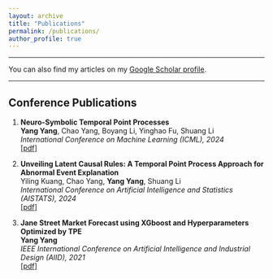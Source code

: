 ```yaml
---
layout: archive
title: "Publications"
permalink: /publications/
author_profile: true
---
```


***

You can also find my articles on my [Google Scholar profile](https://scholar.google.com/citations?user=epBrjkQAAAAJ&hl=zh-CN&authuser=2).


***

## Conference Publications

<ol>

<li><p> <b>Neuro-Symbolic Temporal Point Processes</b><br>
<b>Yang Yang</b>, Chao Yang, Boyang Li, Yinghao Fu, Shuang Li<br>
<i>International Conference on Machine Learning (ICML), 2024</i><br>
<a href="https://arxiv.org/abs/2406.03914" class="textlink" target="_blank">[pdf]</a>
</p>
</li>

<li><p> <b>Unveiling Latent Causal Rules: A Temporal Point Process Approach for Abnormal Event Explanation</b><br>
Yiling Kuang, Chao Yang, <b>Yang Yang</b>, Shuang Li<br>
<i>International Conference on Artificial Intelligence and Statistics (AISTATS), 2024</i><br>
<a href="https://arxiv.org/abs/2402.05946" class="textlink" target="_blank">[pdf]</a>
</p>
</li>

<li><p> <b>Jane Street Market Forecast using XGboost and Hyperparameters Optimized by TPE</b><br>
<b>Yang Yang</b><br>
<i>IEEE International Conference on Artificial Intelligence and Industrial Design (AIID), 2021</i><br>
<a href="https://ieeexplore.ieee.org/abstract/document/9456538" class="textlink" target="_blank">[pdf]</a>
</p>
</li>

</ol>
